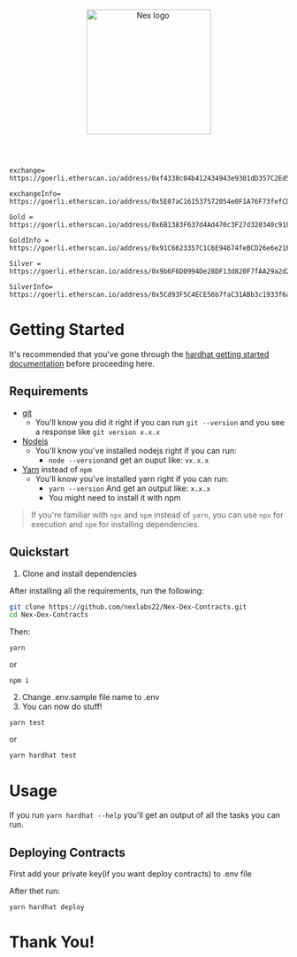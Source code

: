 <br/>
<p align="center">
<a href="https://github.com/nexlabs22/Nex-Dex-Contracts" target="_blank">
<img src="https://avatars.githubusercontent.com/u/110898646?s=200&v=4" width="225" alt="Nex logo">
</a>
</p>
<br/>

```

exchange= https://goerli.etherscan.io/address/0xf4338c04b412434943e9301dD357C2Ed54e775Cf#writeContract

exchangeInfo=
https://goerli.etherscan.io/address/0x5E07aC161537572054e0F1A76F73fefCDe6c4545#code

Gold = https://goerli.etherscan.io/address/0x6B1383F637d4Ad470c3F27d320340c9189fE8f47#code

GoldInfo =
https://goerli.etherscan.io/address/0x91C6623357C1C6E94674feBCD26e6e21FB6Eb382#readContract

Silver = 
https://goerli.etherscan.io/address/0x9b6F6D0994De28DF13d820F7fAA29a2d29224DcB#writeContract

SilverInfo=
https://goerli.etherscan.io/address/0x5Cd93F5C4ECE56b7faC31ABb3c1933f6a6FE7182#readContract
```

# Getting Started

It's recommended that you've gone through the [hardhat getting started documentation](https://hardhat.org/getting-started/) before proceeding here.

## Requirements

- [git](https://git-scm.com/book/en/v2/Getting-Started-Installing-Git)
  - You'll know you did it right if you can run `git --version` and you see a response like `git version x.x.x`
- [Nodejs](https://nodejs.org/en/)
  - You'll know you've installed nodejs right if you can run:
    - `node --version`and get an ouput like: `vx.x.x`
- [Yarn](https://classic.yarnpkg.com/lang/en/docs/install/) instead of `npm`
  - You'll know you've installed yarn right if you can run:
    - `yarn --version` And get an output like: `x.x.x`
    - You might need to install it with npm

> If you're familiar with `npx` and `npm` instead of `yarn`, you can use `npx` for execution and `npm` for installing dependencies.

## Quickstart

1. Clone and install dependencies

After installing all the requirements, run the following:

```bash
git clone https://github.com/nexlabs22/Nex-Dex-Contracts.git
cd Nex-Dex-Contracts
```

Then:

```
yarn
```

or

```
npm i
```

2. Change .env.sample file name to .env
3. You can now do stuff!

```
yarn test
```

or

```
yarn hardhat test
```

# Usage

If you run `yarn hardhat --help` you'll get an output of all the tasks you can run.

## Deploying Contracts

First add your private key(if you want deploy contracts) to .env file

After thet run:

```
yarn hardhat deploy
```

# Thank You!
